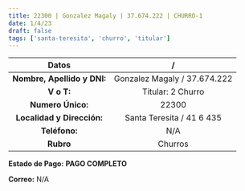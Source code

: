```yaml
---
title: 22300 | Gonzalez Magaly | 37.674.222 | CHURRO-1
date: 1/4/23
draft: false
tags: ['santa-teresita', 'churro', 'titular']
---
```


|          **Datos**          |               /              |
|:---------------------------:|:----------------------------:|
| **Nombre, Apellido y DNI:** | Gonzalez Magaly / 37.674.222 |
|          **V o T:**         |       Titular: 2 Churro      |
|      **Numero Único:**      |             22300            |
|  **Localidad y Dirección:** |    Santa Teresita / 41 6 435    |
|        **Teléfono:**        |              N/A             |
|          **Rubro**          |            Churros           |

**Estado de Pago:** **PAGO COMPLETO**

**Correo:** N/A
